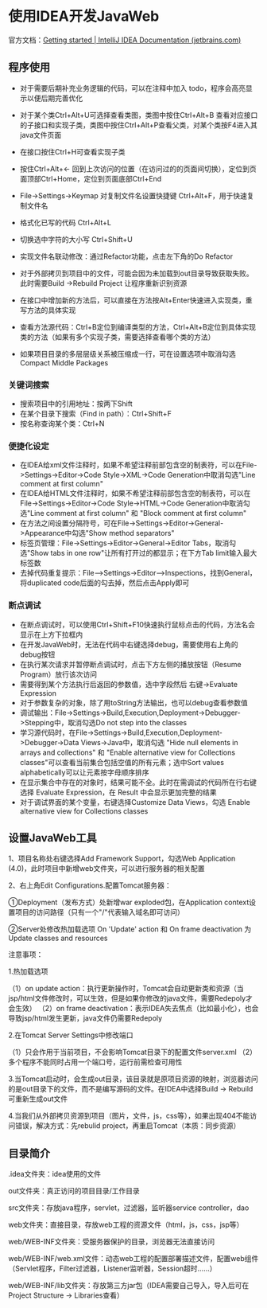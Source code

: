 # 使用IDEA开发JavaWeb

官方文档：[Getting started | IntelliJ IDEA Documentation (jetbrains.com)](https://www.jetbrains.com/help/idea/getting-started.html)

## 程序使用

* 对于需要后期补充业务逻辑的代码，可以在注释中加入 todo，程序会高亮显示以便后期完善优化
* 对于某个类Ctrl+Alt+U可选择查看类图，类图中按住Ctrl+Alt+B 查看对应接口的子接口和实现子类，类图中按住Ctrl+Alt+P查看父类，对某个类按F4进入其java文件页面
* 在接口按住Ctrl+H可查看实现子类
* 按住Ctrl+Alt+← 回到上次访问的位置（在访问过的的页面间切换），定位到页面顶部Ctrl+Home，定位到页面底部Ctrl+End
* File->Settings->Keymap 对复制文件名设置快捷键 Ctrl+Alt+F，用于快速复制文件名
* 格式化已写的代码 Ctrl+Alt+L
* 切换选中字符的大小写 Ctrl+Shift+U

* 实现文件名联动修改：通过Refactor功能，点击左下角的Do Refactor
* 对于外部拷贝到项目中的文件，可能会因为未加载到out目录导致获取失败。此时需要Build ->Rebuild Project 让程序重新识别资源
* 在接口中增加新的方法后，可以直接在方法按Alt+Enter快速进入实现类，重写方法的具体实现
* 查看方法源代码：Ctrl+B定位到编译类型的方法，Ctrl+Alt+B定位到具体实现类的方法（如果有多个实现子类，需要选择查看哪个类的方法）
* 如果项目目录的多层层级关系被压缩成一行，可在设置选项中取消勾选 Compact Middle Packages

### 关键词搜索

* 搜索项目中的引用地址：按两下Shift
* 在某个目录下搜索（Find in path）：Ctrl+Shift+F
* 按名称查询某个类：Ctrl+N

### 便捷化设定

* 在IDEA给xml文件注释时，如果不希望注释前部包含空的制表符，可以在File->Settings->Editor->Code Style->XML->Code Generation中取消勾选"Line comment at first column"
* 在IDEA给HTML文件注释时，如果不希望注释前部包含空的制表符，可以在File->Settings->Editor->Code Style->HTML->Code Generation中取消勾选"Line comment at first column" 和 "Block comment at first column"
* 在方法之间设置分隔符号，可在File->Settings->Editor->General->Appearance中勾选"Show method separators"
* 标签页管理：File->Settings->Editor->General->Editor Tabs，取消勾选"Show tabs in one row"让所有打开过的都显示；在下方Tab limit输入最大标签数
* 去掉代码重复提示：File-->Settings->Editor-->Inspections，找到General，将duplicated code后面的勾去掉，然后点击Apply即可

### 断点调试

* 在断点调试时，可以使用Ctrl+Shift+F10快速执行鼠标点击的代码，方法名会显示在上方下拉框内
* 在开发JavaWeb时，无法在代码中右键选择debug，需要使用右上角的debug按钮
* 在执行某次请求并暂停断点调试时，点击下方左侧的播放按钮（Resume Program）放行该次访问
* 需要得到某个方法执行后返回的参数值，选中字段然后 右键->Evaluate Expression
* 对于参数复杂的对象，除了用toString方法输出，也可以debug查看参数值
* 调试输出：File->Settings->Build,Execution,Deployment->Debugger->Stepping中，取消勾选Do not step into the classes
* 学习源代码时，在File->Settings->Build,Execution,Deployment->Debugger->Data Views->Java中，取消勾选 "Hide null elements in arrays and collections" 和 "Enable alternative view for Collections classes"可以查看当前集合包括空值的所有元素；选中Sort values alphabetically可以让元素按字母顺序排序
* 在显示集合中存在的对象时，结果可能不全。此时在需调试的代码所在行右键选择 Evaluate Expression，在 Result 中会显示更加完整的结果
* 对于调试界面的某个变量，右键选择Customize Data Views，勾选 Enable alternative view for Collections classes

## 设置JavaWeb工具

1、项目名称处右键选择Add Framework Support，勾选Web Application (4.0)，此时项目中新增web文件夹，可以进行服务器的相关配置

2、右上角Edit Configurations.配置Tomcat服务器：

①Deployment（发布方式）处新增war exploded包，在Application context设置项目的访问路径（只有一个"/"代表输入域名即可访问）

②Server处修改热加载选项 On 'Update' action 和 On frame deactivation 为 Update classes and resources

注意事项：

1.热加载选项

（1）on update action：执行更新操作时，Tomcat会自动更新类和资源（当jsp/html文件修改时，可以生效，但是如果你修改的java文件，需要Redepoly才会生效）
（2）on frame deactivation：表示IDEA失去焦点（比如最小化），也会导致jsp/html发生更新，java文件仍需要Redepoly

2.在Tomcat Server Settings中修改端口

（1）只会作用于当前项目，不会影响Tomcat目录下的配置文件server.xml
（2）多个程序不能同时占用一个端口号，运行前需检查可用性

3.当Tomcat启动时，会生成out目录，该目录就是原项目资源的映射，浏览器访问的是out目录下的文件，而不是编写源码的文件。在IDEA中选择Build -> Rebuild可重新生成out文件

4.当我们从外部拷贝资源到项目（图片，文件，js，css等），如果出现404不能访问错误，解决方式：先rebulid project，再重启Tomcat（本质：同步资源）

## 目录简介

.idea文件夹：idea使用的文件

out文件夹：真正访问的项目目录/工作目录

src文件夹：存放java程序，servlet，过滤器，监听器service controller，dao

web文件夹：直接目录，存放web工程的资源文件（html，js，css，jsp等）

web/WEB-INF文件夹：受服务器保护的目录，浏览器无法直接访问

web/WEB-INF/web.xml文件：动态web工程的配置部署描述文件，配置web组件（Servlet程序，Filter过滤器，Listener监听器，Session超时……）

web/WEB-INF/lib文件夹：存放第三方jar包（IDEA需要自己导入，导入后可在Project Structure -> Libraries查看）